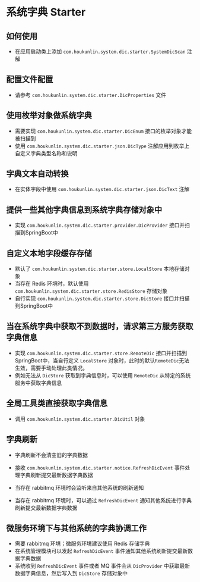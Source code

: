 # 系统字典 Starter

## 如何使用

- 在应用启动类上添加 `com.houkunlin.system.dic.starter.SystemDicScan` 注解



## 配置文件配置

- 请参考 `com.houkunlin.system.dic.starter.DicProperties` 文件



## 使用枚举对象做系统字典

- 需要实现 `com.houkunlin.system.dic.starter.DicEnum` 接口的枚举对象才能被扫描到
- 使用 `com.houkunlin.system.dic.starter.json.DicType` 注解应用到枚举上自定义字典类型名称和说明



## 字典文本自动转换

- 在实体字段中使用 `com.houkunlin.system.dic.starter.json.DicText` 注解



## 提供一些其他字典信息到系统字典存储对象中

- 实现 `com.houkunlin.system.dic.starter.provider.DicProvider` 接口并扫描到SpringBoot中



## 自定义本地字段缓存存储

- 默认了 `com.houkunlin.system.dic.starter.store.LocalStore` 本地存储对象
- 当存在 Redis 环境时，默认使用 `com.houkunlin.system.dic.starter.store.RedisStore` 存储对象
- 自行实现 `com.houkunlin.system.dic.starter.store.DicStore` 接口并扫描到SpringBoot中



## 当在系统字典中获取不到数据时，请求第三方服务获取字典信息

- 实现 `com.houkunlin.system.dic.starter.store.RemoteDic` 接口并扫描到SpringBoot中，当自行定义 `LocalStore` 对象时，此时的默认`RemoteDic`无法生效，需要手动处理此类情况。
- 例如无法从 `DicStore` 获取到字典信息时，可以使用 `RemoteDic` 从特定的系统服务中获取字典信息



## 全局工具类直接获取字典信息

- 调用 `com.houkunlin.system.dic.starter.DicUtil` 对象



## 字典刷新

- 字典刷新不会清空旧的字典数据

- 接收 `com.houkunlin.system.dic.starter.notice.RefreshDicEvent` 事件处理字典刷新提交最新数据字典数据
- 当存在 rabbitmq 环境时会监听来自其他系统的刷新通知
- 当存在 rabbitmq 环境时，可以通过 `RefreshDicEvent` 通知其他系统进行字典刷新提交最新数据字典数据



## 微服务环境下与其他系统的字典协调工作

- 需要 rabbitmq 环境；微服务环境建议使用 Redis 存储字典
- 在系统管理模块可以发起 `RefreshDicEvent` 事件通知其他系统刷新提交最新数据字典数据
- 系统收到 `RefreshDicEvent` 事件或者 MQ 事件会从 `DicProvider` 中获取最新数据字典信息，然后写入到 `DicStore` 存储对象中
